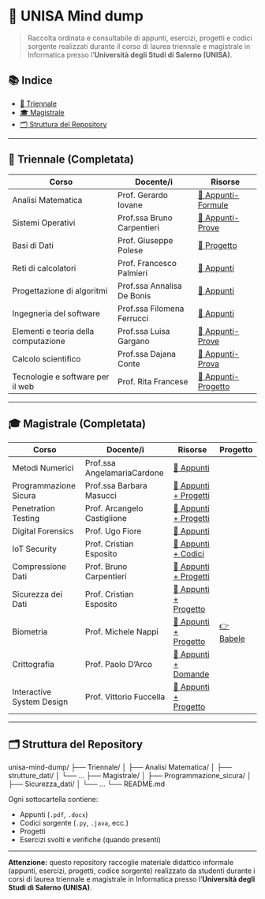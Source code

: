 # 🧠 UNISA Mind dump

> Raccolta ordinata e consultabile di appunti, esercizi, progetti e codici sorgente realizzati durante il corso di laurea triennale e magistrale in Informatica presso l’**Università degli Studi di Salerno (UNISA)**.

## 📚 Indice

- [📘 Triennale](#-triennale-completata)
- [🎓 Magistrale](#-magistrale-completata)
- [🗂️ Struttura del Repository](#-struttura-del-repository)

---

## 📘 Triennale (Completata)

| Corso | Docente/i | Risorse |
|-------|-----------|---------|
| Analisi Matematica | Prof. Gerardo Iovane | [📄 Appunti-Formule](./Triennale/Analisi%20Matematica) |
| Sistemi Operativi | Prof.ssa Bruno Carpentieri | [📄 Appunti-Prove](./Triennale/Sistemi%20Operativi) |
| Basi di Dati | Prof. Giuseppe Polese | [📄 Progetto](./Triennale/Basi%20di%20Dati) |
| Reti di calcolatori | Prof. Francesco Palmieri | [📄 Appunti](./Triennale/Reti%20di%20calcolatori) |
| Progettazione di algoritmi | Prof.ssa Annalisa De Bonis | [📄 Appunti](./Triennale/Progettazione%20di%algoritmi) |
| Ingegneria del software | Prof.ssa Filomena Ferrucci | [📄 Appunti](./Triennale/Ingegneria%20del%20software) |
| Elementi e teoria della computazione | Prof.ssa Luisa Gargano | [📄 Appunti-Prove](./Triennale/Elementi%20e%20teoria%20della%20computazione) |
| Calcolo scientifico | Prof.ssa Dajana Conte | [📄 Appunti-Prova](./Triennale/Calcolo%20scientifico) |
| Tecnologie e software per il web | Prof. Rita Francese | [📄 Appunti-Progetto](./Triennale/Tecnologie%20e%20software%20per%20il%20web) |


---

## 🎓 Magistrale (Completata)

| Corso | Docente/i | Risorse | Progetto |
|-------|-----------|---------|----------|
| Metodi Numerici | Prof.ssa AngelamariaCardone | [📄 Appunti](./magistrale/metodi_numerici) ||
| Programmazione Sicura | Prof.ssa Barbara Masucci | [📄 Appunti + Progetti](./magistrale/programmazione_sicura) ||
| Penetration Testing | Prof. Arcangelo Castiglione | [📄 Appunti + Progetti](./magistrale/penetration_testing) ||
| Digital Forensics | Prof. Ugo Fiore | [📄 Appunti](./magistrale/digital_forensics) ||
| IoT Security | Prof. Cristian Esposito | [📄 Appunti + Codici](./magistrale/compilatori) ||
| Compressione Dati | Prof. Bruno Carpentieri | [📄 Appunti + Progetti](./magistrale/compressione_dati) ||
| Sicurezza dei Dati | Prof. Cristian Esposito | [📄 Appunti + Progetto](./magistrale/sicurezza_dati) ||
| Biometria | Prof. Michele Nappi | [📄 Appunti + Progetto](./magistrale/biometria) | [👉 Babele](https://github.com/secLuk3/Babele_Gruppo24_FVAB)|
| Crittografia | Prof. Paolo D’Arco | [📄 Appunti + Domande](./magistrale/crittografia) ||
| Interactive System Design | Prof. Vittorio Fuccella | [📄 Appunti + Progetto](./magistrale/system_design) ||

---

## 🗂️ Struttura del Repository
unisa-mind-dump/
├── Triennale/
│   ├── Analisi Matematica/
│   ├── strutture_dati/
│   └── ...
├── Magistrale/
│   ├── Programmazione_sicura/
│   ├── Sicurezza_dati/
│   └── ...
└── README.md

Ogni sottocartella contiene:
- Appunti (`.pdf`, `.docx`)
- Codici sorgente (`.py`, `.java`, ecc.)
- Progetti 
- Esercizi svolti e verifiche (quando presenti)

---
**Attenzione:** questo repository raccoglie materiale didattico informale (appunti, esercizi, progetti, codice sorgente) realizzato da studenti durante i corsi di laurea triennale e magistrale in Informatica presso l’**Università degli Studi di Salerno (UNISA)**.

